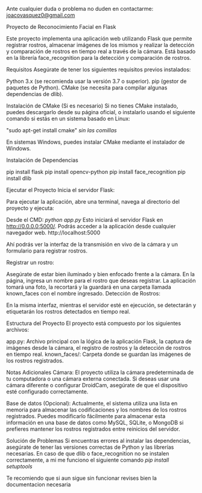 Ante cualquier duda o problema no duden en contactarme: joacovasquez0@gmail.com

Proyecto de Reconocimiento Facial en Flask

Este proyecto implementa una aplicación web utilizando Flask que permite registrar rostros, almacenar imágenes de los mismos y realizar la detección y comparación de rostros en tiempo real a través de la cámara. Está basado en la librería face_recognition para la detección y comparación de rostros.

Requisitos
Asegúrate de tener los siguientes requisitos previos instalados:

Python 3.x (se recomienda usar la versión 3.7 o superior).
pip (gestor de paquetes de Python).
CMake (se necesita para compilar algunas dependencias de dlib).

Instalación de CMake (Si es necesario)
Si no tienes CMake instalado, puedes descargarlo desde su página oficial, o instalarlo usando el siguiente comando si estás en un sistema basado en Linux:

"sudo apt-get install cmake" *sin las comillas*

En sistemas Windows, puedes instalar CMake mediante el instalador de Windows.

Instalación de Dependencias

pip install flask
pip install opencv-python
pip install face_recognition
pip install dlib

Ejecutar el Proyecto
Inicia el servidor Flask:

Para ejecutar la aplicación, abre una terminal, navega al directorio del proyecto y ejecuta:

Desde el CMD: *python app.py*
Esto iniciará el servidor Flask en http://0.0.0.0:5000/. Podrás acceder a la aplicación desde cualquier navegador web. http://localhost:5000

Ahí podrás ver la interfaz de la transmisión en vivo de la cámara y un formulario para registrar rostros.

Registrar un rostro:

Asegúrate de estar bien iluminado y bien enfocado frente a la cámara.
En la página, ingresa un nombre para el rostro que deseas registrar.
La aplicación tomará una foto, la recortará y la guardará en una carpeta llamada known_faces con el nombre ingresado.
Detección de Rostros:

En la misma interfaz, mientras el servidor esté en ejecución, se detectarán y etiquetarán los rostros detectados en tiempo real.



Estructura del Proyecto
El proyecto está compuesto por los siguientes archivos:

app.py: Archivo principal con la lógica de la aplicación Flask, la captura de imágenes desde la cámara, el registro de rostros y la detección de rostros en tiempo real.
known_faces/: Carpeta donde se guardan las imágenes de los rostros registrados.


Notas Adicionales
Cámara: El proyecto utiliza la cámara predeterminada de tu computadora o una cámara externa conectada. Si deseas usar una cámara diferente o configurar DroidCam, asegúrate de que el dispositivo esté configurado correctamente.

Base de datos (Opcional): Actualmente, el sistema utiliza una lista en memoria para almacenar las codificaciones y los nombres de los rostros registrados. Puedes modificarlo fácilmente para almacenar esta información en una base de datos como MySQL, SQLite, o MongoDB si prefieres mantener los rostros registrados entre reinicios del servidor.

Solución de Problemas
Si encuentras errores al instalar las dependencias, asegúrate de tener las versiones correctas de Python y las librerías necesarias. En caso de que dlib o face_recognition no se instalen correctamente, a mi me funciono el siguiente comando *pip install setuptools*

Te recomiendo que si aun sigue sin funcionar revises bien la documentacion necesaria


